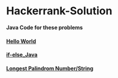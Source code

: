 # Hackerrank-Solution


**Java Code for these problems**


#### [Hello World](https://github.com/mohitsingla123/Hackerrank-Solution/blob/master/Hello_World.java)

#### [if-else_Java](https://github.com/mohitsingla123/Hackerrank-Solution/blob/master/ifelse.java)

#### [Longest Palindrom Number/String](https://github.com/mohitsingla123/Hackerrank-Solution/blob/master/LongestPalinSubstring.java)

